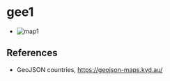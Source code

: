 # gee1

- ![map1](https://test-earth-engine.github.io/gee1/) 


## References 

- GeoJSON countries, https://geojson-maps.kyd.au/


